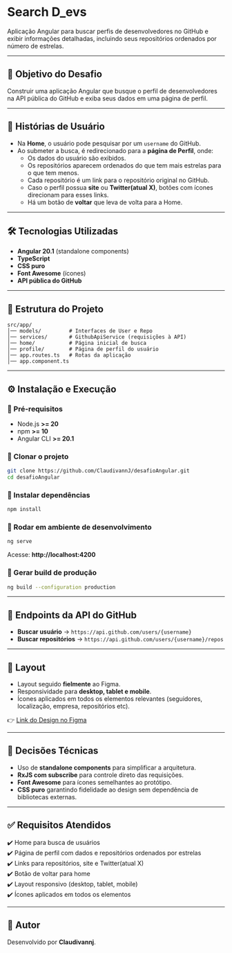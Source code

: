 # Search D_evs

Aplicação Angular para buscar perfis de desenvolvedores no GitHub e
exibir informações detalhadas, incluindo seus repositórios ordenados por
número de estrelas.

---

## 🎯 Objetivo do Desafio

Construir uma aplicação Angular que busque o perfil de desenvolvedores
na API pública do GitHub e exiba seus dados em uma página de perfil.

---

## 📝 Histórias de Usuário

-   Na **Home**, o usuário pode pesquisar por um `username` do GitHub.  
-   Ao submeter a busca, é redirecionado para a **página de Perfil**,
    onde:  
    -   Os dados do usuário são exibidos.  
    -   Os repositórios aparecem ordenados do que tem mais estrelas para
        o que tem menos.  
    -   Cada repositório é um link para o repositório original no
        GitHub.  
    -   Caso o perfil possua **site** ou **Twitter(atual X)**, botões com ícones
        direcionam para esses links.  
    -   Há um botão de **voltar** que leva de volta para a Home.  

---

## 🛠️ Tecnologias Utilizadas

-   **Angular 20.1** (standalone components)  
-   **TypeScript**  
-   **CSS puro**  
-   **Font Awesome** (ícones)  
-   **API pública do GitHub**  

---

## 📂 Estrutura do Projeto

```
src/app/
│── models/         # Interfaces de User e Repo
│── services/       # GithubApiService (requisições à API)
│── home/           # Página inicial de busca
│── profile/        # Página de perfil do usuário
│── app.routes.ts   # Rotas da aplicação
│── app.component.ts
```

---

## ⚙️ Instalação e Execução

### 🔹 Pré-requisitos

-   Node.js **>= 20**  
-   npm **>= 10**  
-   Angular CLI **>= 20.1**

### 🔹 Clonar o projeto

```bash
git clone https://github.com/ClaudivannJ/desafioAngular.git
cd desafioAngular
```

### 🔹 Instalar dependências

```bash
npm install
```

### 🔹 Rodar em ambiente de desenvolvimento

```bash
ng serve
```

Acesse: **http://localhost:4200**

### 🔹 Gerar build de produção

```bash
ng build --configuration production
```

---

## 📌 Endpoints da API do GitHub

-   **Buscar usuário** → `https://api.github.com/users/{username}`  
-   **Buscar repositórios** →
    `https://api.github.com/users/{username}/repos`

---

## 🎨 Layout

-   Layout seguido **fielmente** ao Figma.  
-   Responsividade para **desktop, tablet e mobile**.  
-   Ícones aplicados em todos os elementos relevantes (seguidores,
    localização, empresa, repositórios etc).  

👉 [Link do Design no Figma](https://www.figma.com/design/UhCv9vGXec1jKOsZqmEFdG/Teste-Petize?node-id=16-1130&t=1Qh7f3Ju1qBRXLvH-0)

---

## 🔧 Decisões Técnicas

-   Uso de **standalone components** para simplificar a arquitetura.  
-   **RxJS com subscribe** para controle direto das requisições.  
-   **Font Awesome** para ícones semelhantes ao protótipo.  
-   **CSS puro** garantindo fidelidade ao design sem dependência de
    bibliotecas externas.  

---

## ✅ Requisitos Atendidos

✔️ Home para busca de usuários  
✔️ Página de perfil com dados e repositórios ordenados por estrelas  
✔️ Links para repositórios, site e Twitter(atual X)  
✔️ Botão de voltar para home  
✔️ Layout responsivo (desktop, tablet, mobile)  
✔️ Ícones aplicados em todos os elementos  

---

## 👤 Autor

Desenvolvido por **Claudivannj**.
